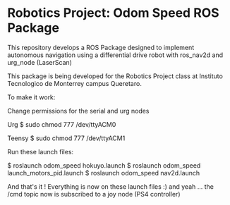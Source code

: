 # Robotics Project: Odom Speed ROS Package
This repository develops a ROS Package designed to implement autonomous navigation using a differential drive robot with ros_nav2d and urg_node (LaserScan)

This package is being developed for the Robotics Project class at Instituto Tecnologico de Monterrey campus Queretaro.

To make it work:

Change permissions for the serial and urg nodes

Urg
$ sudo chmod 777 /dev/ttyACM0 

Teensy
$ sudo chmod 777 /dev/ttyACM1

Run these launch files:

$ roslaunch odom_speed hokuyo.launch
$ roslaunch odom_speed launch_motors_pid.launch
$ roslaunch odom_speed nav2d.launch

And that's it ! Everything is now on these launch files :) and yeah ... the /cmd topic now is subscribed to a joy node (PS4 controller)

